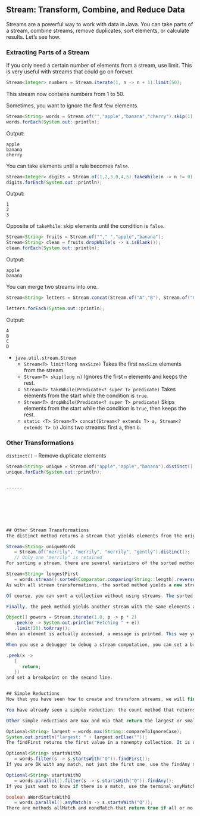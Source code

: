 ## Stream: Transform, Combine, and Reduce Data

Streams are a powerful way to work with data in Java. You can take parts of a stream, combine streams, remove duplicates, sort elements, or calculate results. Let’s see how.


### Extracting Parts of a Stream


If you only need a certain number of elements from a stream, use limit.
This is very useful with streams that could go on forever.

```java
Stream<Integer> numbers = Stream.iterate(1, n -> n + 1).limit(50);
```

This stream now contains numbers from 1 to 50.

Sometimes, you want to ignore the first few elements.

```java
Stream<String> words = Stream.of("","apple","banana","cherry").skip(1);
words.forEach(System.out::println);

```

Output:

```
apple
banana
cherry
```

You can take elements until a rule becomes `false`.

```java
Stream<Integer> digits = Stream.of(1,2,3,0,4,5).takeWhile(n -> n != 0);
digits.forEach(System.out::println);
```

Output:

```
1
2
3
```

Opposite of `takeWhile`: skip elements until the condition is `false`.

```java
Stream<String> fruits = Stream.of(""," ","apple","banana");
Stream<String> clean = fruits.dropWhile(s -> s.isBlank());
clean.forEach(System.out::println);
```

Output:

```
apple
banana
```

You can merge two streams into one.

```java
Stream<String> letters = Stream.concat(Stream.of("A","B"), Stream.of("C","D"));

letters.forEach(System.out::println);
```

Output:

```
A
B
C
D
```

- `java.util.stream.Stream`
   - `Stream<T> limit(long maxSize)` Takes the first `maxSize` elements from the stream.
   - `Stream<T> skip(long n)` Ignores the first `n` elements and keeps the rest.
   - `Stream<T> takeWhile(Predicate<? super T> predicate)` Takes elements from the start while the condition is `true`.
   - `Stream<T> dropWhile(Predicate<? super T> predicate)` Skips elements from the start while the condition is `true`, then keeps the rest.
   - `static <T> Stream<T> concat(Stream<? extends T> a, Stream<? extends T> b)` Joins two streams: first `a`, then `b`.



### Other Transformations

`distinct()` – Remove duplicate elements

```java
Stream<String> unique = Stream.of("apple","apple","banana").distinct();
unique.forEach(System.out::println);


------







## Other Stream Transformations
The distinct method returns a stream that yields elements from the original stream, in the same order, except that duplicates are suppressed. The duplicates need not be adjacent.

Stream<String> uniqueWords
   = Stream.of("merrily", "merrily", "merrily", "gently").distinct();
   // Only one "merrily" is retained
For sorting a stream, there are several variations of the sorted method. One works for streams of Comparable elements, and another accepts a Comparator. Here, we sort strings so that the longest ones come first:

Stream<String> longestFirst
   = words.stream().sorted(Comparator.comparing(String::length).reversed());
As with all stream transformations, the sorted method yields a new stream whose elements are the elements of the original stream in sorted order.

Of course, you can sort a collection without using streams. The sorted method is useful when the sorting process is part of a stream pipeline.

Finally, the peek method yields another stream with the same elements as the original, but a function is invoked every time an element is retrieved. That is handy for debugging:

Object[] powers = Stream.iterate(1.0, p -> p * 2)
   .peek(e -> System.out.println("Fetching " + e))
   .limit(20).toArray();
When an element is actually accessed, a message is printed. This way you can verify that the infinite stream returned by iterate is processed lazily.

When you use a debugger to debug a stream computation, you can set a breakpoint in a method that is called from one of the transformations. With most IDEs, you can also set breakpoints in lambda expressions. If you just want to know what happens at a particular point in the stream pipeline, add

.peek(x ->
   {
      return;
   })
and set a breakpoint on the second line.


## Simple Reductions
Now that you have seen how to create and transform streams, we will finally get to the most important point—getting answers from the stream data. The methods covered in this section are called reductions. Reductions are terminal operations. They reduce the stream to a nonstream value that can be used in your program.

You have already seen a simple reduction: the count method that returns the number of elements of a stream.

Other simple reductions are max and min that return the largest or smallest value. There is a twist—these methods return an Optional<T> value that either wraps the answer or indicates that there is none (because the stream happened to be empty). In the olden days, it was common to return null in such a situation. But that can lead to null pointer exceptions when it happens in an incompletely tested program. The Optional type is a better way of indicating a missing return value. We discuss the Optional type in detail in the next section. Here is how you can get the maximum of a stream:

Optional<String> largest = words.max(String::compareToIgnoreCase);
System.out.println("largest: " + largest.orElse(""));
The findFirst returns the first value in a nonempty collection. It is often useful when combined with filter. For example, here we find the first word that starts with the letter Q, if it exists:

Optional<String> startsWithQ
   = words.filter(s -> s.startsWith("Q")).findFirst();
If you are OK with any match, not just the first one, use the findAny method. This is effective when you parallelize the stream, since the stream can report any match that it finds instead of being constrained to the first one.

Optional<String> startsWithQ
   = words.parallel().filter(s -> s.startsWith("Q")).findAny();
If you just want to know if there is a match, use the terminal anyMatch operation with a predicate argument:

boolean aWordStartsWithQ
   = words.parallel().anyMatch(s -> s.startsWith("Q"));
There are methods allMatch and noneMatch that return true if all or no elements match a predicate. These methods also benefit from being run in parallel.